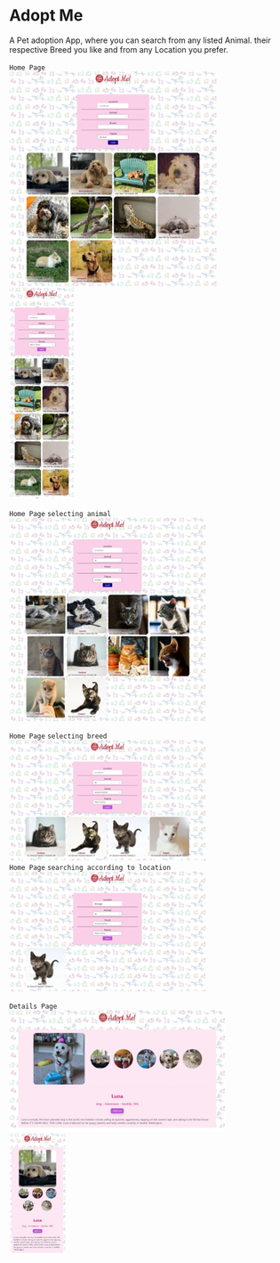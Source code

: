 # Adopt Me

A Pet adoption App, where you can search from any listed Animal. their respective Breed you like and from any Location you prefer.

`Home Page` </br>
<img width=74% src="imgs/Tailwind/homePage.jpeg"> &nbsp;&nbsp; <img width=23% src="imgs/Tailwind/homePage_small.jpeg"> </br> 

`Home Page`  `selecting animal` </br>
<img width=70% src="imgs/Tailwind/homePage2.jpeg"> </br>

`Home Page`  `selecting breed` </br>
<img width=70% src="imgs/Tailwind/homePage3.jpeg"> </br>
`Home Page`  `searching according to location` </br>
<img width=70% src="imgs/Tailwind/homePage4.jpeg"> </br>

`Details Page` </br>
<img width=77% src="imgs/Tailwind/details.jpeg"> &nbsp;&nbsp; <img width=20% src="imgs/Tailwind/details_small.jpeg"> </br> 
